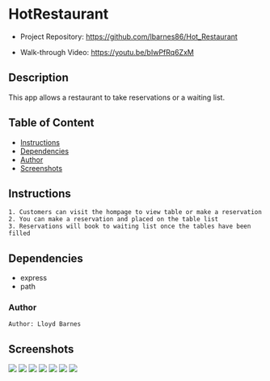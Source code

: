 # HotRestaurant

- Project Repository: https://github.com/lbarnes86/Hot_Restaurant

- Walk-through Video: https://youtu.be/bIwPfRq6ZxM

## Description

This app allows a restaurant to take reservations or a waiting list.

## Table of Content
- [Instructions](#instructions)
- [Dependencies](#dependencies)
- [Author](#author)
- [Screenshots](#screenshots)


## Instructions
```
1. Customers can visit the hompage to view table or make a reservation
2. You can make a reservation and placed on the table list
3. Reservations will book to waiting list once the tables have been filled
```

## Dependencies

- express
- path

### Author 

```
Author: Lloyd Barnes

```

## Screenshots

<img src="https://user-images.githubusercontent.com/70309736/100524682-c45d7980-317f-11eb-920f-665acfacc878.png">
<img src="https://user-images.githubusercontent.com/70309736/100524686-c6273d00-317f-11eb-85d7-9f7e033b9258.png">
<img src="https://user-images.githubusercontent.com/70309736/100524690-c9bac400-317f-11eb-82dc-118f39e7140b.png">
<img src="https://user-images.githubusercontent.com/70309736/100524693-cb848780-317f-11eb-8880-38981d9b00fb.png">
<img src="https://user-images.githubusercontent.com/70309736/100524696-cd4e4b00-317f-11eb-9d99-039f92959d11.png">
<img src="https://user-images.githubusercontent.com/70309736/100524698-cf180e80-317f-11eb-8b16-84e8df49540e.png">
<img src="https://user-images.githubusercontent.com/70309736/100524700-d0493b80-317f-11eb-9fed-b73ccbc5b9a5.png">










